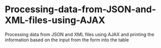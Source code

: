 # Processing-data-from-JSON-and-XML-files-using-AJAX
Processing data from JSON and XML files using AJAX and printing the information based on the input from the form into the table
